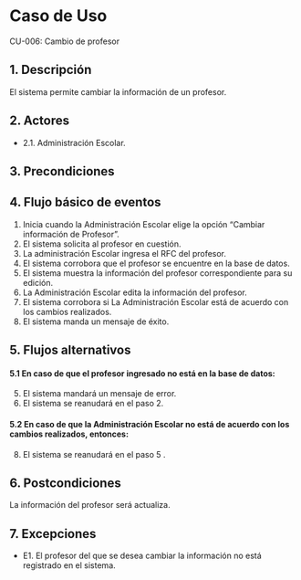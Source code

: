 # Caso de Uso
CU-006: Cambio de profesor

## 1. Descripción
El sistema permite cambiar la información de un profesor.

## 2. Actores
- 2.1. Administración Escolar.

## 3. Precondiciones


## 4. Flujo básico de eventos
1. Inicia cuando la Administración Escolar elige la opción “Cambiar información de Profesor”.
2. El sistema solicita al profesor en cuestión.
3. La administración Escolar ingresa el RFC del profesor.
4. El sistema corrobora que el profesor se encuentre en la base de datos.
5. El sistema muestra la información del profesor correspondiente para su edición.
6. La Administración Escolar edita la información del profesor.
7. El sistema corrobora si La Administración Escolar está de acuerdo con los cambios realizados.
8. El sistema manda un mensaje de éxito.

## 5. Flujos alternativos
#### 5.1 En caso de que el profesor ingresado no está en la base de datos:
5. El sistema mandará un mensaje de error.
6. El sistema se reanudará en el paso 2.
#### 5.2 En caso de que la Administración Escolar no está de acuerdo con los cambios realizados, entonces:
8. El sistema se reanudará en el paso 5 .

## 6. Postcondiciones
La información del profesor será actualiza.

## 7. Excepciones
- E1. El profesor del que se desea cambiar la información no está registrado en el sistema.


